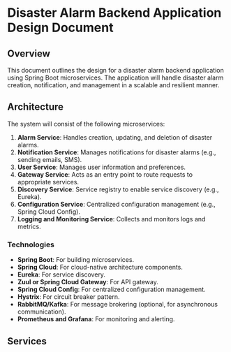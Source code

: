 # Disaster Alarm Backend Application Design Document

## Overview

This document outlines the design for a disaster alarm backend application using Spring Boot microservices. The application will handle disaster alarm creation, notification, and management in a scalable and resilient manner.

## Architecture

The system will consist of the following microservices:

1. **Alarm Service**: Handles creation, updating, and deletion of disaster alarms.
2. **Notification Service**: Manages notifications for disaster alarms (e.g., sending emails, SMS).
3. **User Service**: Manages user information and preferences.
4. **Gateway Service**: Acts as an entry point to route requests to appropriate services.
5. **Discovery Service**: Service registry to enable service discovery (e.g., Eureka).
6. **Configuration Service**: Centralized configuration management (e.g., Spring Cloud Config).
7. **Logging and Monitoring Service**: Collects and monitors logs and metrics.

### Technologies

- **Spring Boot**: For building microservices.
- **Spring Cloud**: For cloud-native architecture components.
- **Eureka**: For service discovery.
- **Zuul or Spring Cloud Gateway**: For API gateway.
- **Spring Cloud Config**: For centralized configuration management.
- **Hystrix**: For circuit breaker pattern.
- **RabbitMQ/Kafka**: For message brokering (optional, for asynchronous communication).
- **Prometheus and Grafana**: For monitoring and alerting.

## Services

